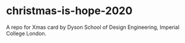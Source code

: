# christmas-is-hope-2020
A repo for Xmas card by Dyson School of Design Engineering, Imperial College London.
